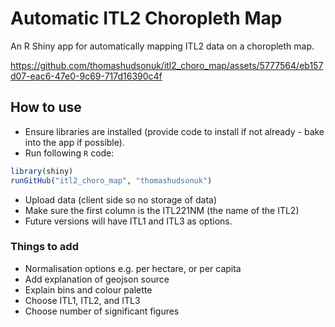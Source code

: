 # Automatic ITL2 Choropleth Map
An R Shiny app for automatically mapping ITL2 data on a choropleth map.

https://github.com/thomashudsonuk/itl2_choro_map/assets/5777564/eb157d07-eac6-47e0-9c69-717d16390c4f

## How to use

- Ensure libraries are installed (provide code to install if not already - bake into the app if possible).
- Run following `R` code:
``` R
library(shiny)
runGitHub("itl2_choro_map", "thomashudsonuk") 
```
- Upload data (client side so no storage of data)
- Make sure the first column is the ITL221NM (the name of the ITL2)
- Future versions will have ITL1 and ITL3 as options.

### Things to add

- Normalisation options e.g. per hectare, or per capita
- Add explanation of geojson source
- Explain bins and colour palette
- Choose ITL1, ITL2, and ITL3
- Choose number of significant figures

